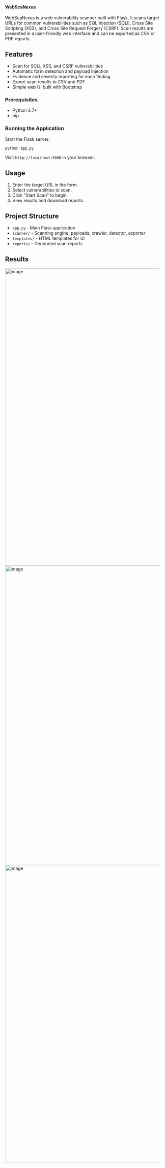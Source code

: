#### WebScaNexus

WebScaNexus is a web vulnerability scanner built with Flask. It scans target URLs for common vulnerabilities such as SQL Injection (SQLi), Cross Site Scripting (XSS), and Cross Site Request Forgery (CSRF). Scan results are presented in a user-friendly web interface and can be exported as CSV or PDF reports.

## Features

- Scan for SQLi, XSS, and CSRF vulnerabilities
- Automatic form detection and payload injection
- Evidence and severity reporting for each finding
- Export scan results to CSV and PDF
- Simple web UI built with Bootstrap

### Prerequisites

- Python 3.7+
- pip

### Running the Application

Start the Flask server:
```sh
python app.py
```
Visit `http://localhost:5000` in your browser.

## Usage

1. Enter the target URL in the form.
2. Select vulnerabilities to scan.
3. Click "Start Scan" to begin.
4. View results and download reports.

## Project Structure

- `app.py` - Main Flask application
- `scanner/` - Scanning engine, payloads, crawler, detector, exporter
- `templates/` - HTML templates for UI
- `reports/` - Generated scan reports

## Results

<img width="1891" height="967" alt="image" src="https://github.com/user-attachments/assets/c61175e9-2ac3-4d56-bc3a-79a37ce2757a" />
<img width="1878" height="973" alt="image" src="https://github.com/user-attachments/assets/697a30b2-7d53-43b9-b6ae-9399fc32f3bb" />
<img width="1869" height="968" alt="image" src="https://github.com/user-attachments/assets/47bee353-a640-4f72-a948-7490cf83d2fb" />

